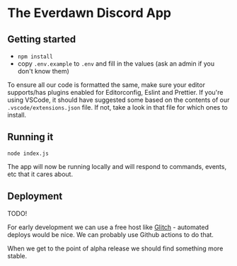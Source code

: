 # The Everdawn Discord App

## Getting started

- `npm install`
- copy `.env.example` to `.env` and fill in the values (ask an admin if you don't know them)

To ensure all our code is formatted the same, make sure your editor supports/has plugins enabled for Editorconfig, Eslint and Prettier. If you're using VSCode, it should have suggested some based on the contents of our `.vscode/extensions.json` file. If not, take a look in that file for which ones to install.

## Running it

`node index.js`

The app will now be running locally and will respond to commands, events, etc that it cares about.

## Deployment

TODO!

For early development we can use a free host like [Glitch](https://glitch.me) - automated deploys would be nice. We can probably use Github actions to do that.

When we get to the point of alpha release we should find something more stable.
